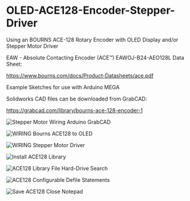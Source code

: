 # OLED-ACE128-Encoder-Stepper-Driver
Using an BOURNS ACE-128 Rotary Encoder with OLED Display and/or Stepper Motor Driver

EAW - Absolute Contacting Encoder (ACE™) EAWOJ-B24-AEO128L Data Sheet:

https://www.bourns.com/docs/Product-Datasheets/ace.pdf

Example Sketches for use with Arduino MEGA

Solidworks CAD files can be downloaded from GrabCAD:

https://grabcad.com/library/bourns-ace-128-encoder-1

![Stepper Motor Wiring Arduino GrabCAD](https://user-images.githubusercontent.com/99458302/155915602-028fe2b6-5a39-4e54-99b0-d5e2f47b237d.JPG)

![WIRING Bourns ACE128 to OLED](https://user-images.githubusercontent.com/99458302/155915577-38ee9157-ca0f-407e-9a2f-7d92017f34ee.JPG)

![WIRING Stepper Motor Driver](https://user-images.githubusercontent.com/99458302/155915582-b5981298-96aa-4cf3-8c64-82864cca489e.JPG)

![Install ACE128 Library](https://user-images.githubusercontent.com/99458302/155921513-6394c4c4-d088-415d-a979-0bae3ace1503.jpg)

![ACE128 Library File Hard-Drive Search](https://user-images.githubusercontent.com/99458302/155921533-dbf1dc98-3af6-496e-93df-c56bcb6d322e.jpg)

![ACE128 Configurable Defile Statements](https://user-images.githubusercontent.com/99458302/155921549-67a31be9-be72-496d-a8ff-96efd5e4ee8f.jpg)

![Save ACE128 Close Notepad](https://user-images.githubusercontent.com/99458302/155921561-a5a4c51a-0d34-484a-8f9f-3ee5e5d2b76c.jpg)
